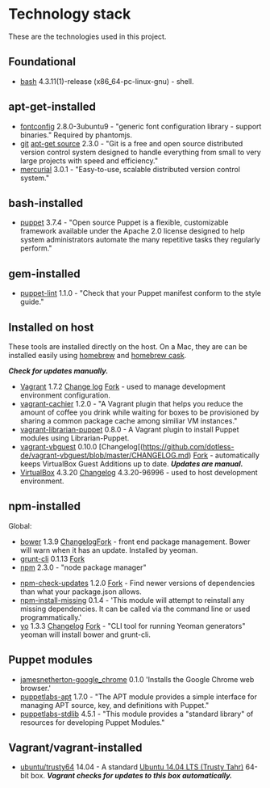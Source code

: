 # Technology stack

These are the technologies used in this project.

## Foundational

- [bash](http://www.gnu.org/software/bash/manual/bashref.html) 4.3.11(1)-release (x86_64-pc-linux-gnu) - shell.

## apt-get-installed

- [fontconfig](http://packages.ubuntu.com/precise/fontconfig) 2.8.0-3ubuntu9 - "generic font configuration library - support binaries."  Required by phantomjs.
- [git](http://git-scm.com/) [apt-get source](https://launchpad.net/~git-core) 2.3.0 - "Git is a free and open source distributed version control system designed to handle everything from small to very large projects with speed and efficiency." 
- [mercurial](http://mercurial.selenic.com/) 3.0.1 - "Easy-to-use, scalable distributed version control system."

## bash-installed

- [puppet](http://puppetlabs.com/) 3.7.4 - "Open source Puppet is a flexible, customizable framework available under the Apache 2.0 license designed to help system administrators automate the many repetitive tasks they regularly perform."

## gem-installed

- [puppet-lint](http://puppet-lint.com/) 1.1.0 - "Check that your Puppet manifest conform to the style guide."

## Installed on host

These tools are installed directly on the host.  On a Mac, they are can be installed easily using [homebrew](http://brew.sh/) and [homebrew cask](http://caskroom.io/).

***Check for updates manually.***

- [Vagrant](https://www.vagrantup.com/) 1.7.2 [Change log](https://github.com/mitchellh/vagrant/blob/master/CHANGELOG.md) [Fork](https://github.com/EATechnologies/vagrant) - used to manage development environment configuration.
- [vagrant-cachier](https://github.com/fgrehm/vagrant-cachier/) 1.2.0 - "A Vagrant plugin that helps you reduce the amount of coffee you drink while waiting for boxes to be provisioned by sharing a common package cache among similiar VM instances."
- [vagrant-librarian-puppet](https://github.com/mhahn/vagrant-librarian-puppet) 0.8.0 - A Vagrant plugin to install Puppet modules using Librarian-Puppet.
- [vagrant-vbguest](https://github.com/dotless-de/vagrant-vbguest) 0.10.0 [Changelog[(https://github.com/dotless-de/vagrant-vbguest/blob/master/CHANGELOG.md) [Fork](https://github.com/EATechnologies/vagrant-vbguest) - automatically keeps VirtualBox Guest Additions up to date.  ***Updates are manual.***
- [VirtualBox](https://www.virtualbox.org/) 4.3.20 [Changelog](https://www.virtualbox.org/wiki/Changelog) 4.3.20-96996 - used to host development environment.

## npm-installed

Global:

- [bower](https://www.npmjs.org/package/bower) 1.3.9 [Changelog](https://github.com/bower/bower/blob/master/CHANGELOG.md)[Fork](https://www.virtualbox.org/) - front end package management.  Bower will warn when it has an update.  Installed by yeoman.
- [grunt-cli](https://github.com/gruntjs/grunt-cli) 0.1.13 [Fork](https://github.com/EATechnologies/grunt-cli) 
- [npm](https://npmjs.org/doc/) 2.3.0 - "node package manager"
* [npm-check-updates](https://www.npmjs.org/package/npm-check-updates) 1.2.0 [Fork](https://github.com/EATechnologies/npm-check-updates) - Find newer versions of dependencies than what your package.json allows.
* [npm-install-missing](https://www.npmjs.org/package/npm-install-missing) 0.1.4 - 'This module will attempt to reinstall any missing dependencies. It can be called via the command line or used programmatically.'
* [yo](http://yeoman.io/) 1.3.3 [Changelog](https://github.com/yeoman/yo/releases) [Fork](https://github.com/EATechnologies/yo) - "CLI tool for running Yeoman generators"  yeoman will install bower and grunt-cli.

## Puppet modules

- [jamesnetherton-google_chrome](https://forge.puppetlabs.com/jamesnetherton/google_chrome) 0.1.0 'Installs the Google Chrome web browser.'
- [puppetlabs-apt](https://forge.puppetlabs.com/puppetlabs/apt) 1.7.0 - "The APT module provides a simple interface for managing APT source, key, and definitions with Puppet."
- [puppetlabs-stdlib](https://forge.puppetlabs.com/puppetlabs/stdlib) 4.5.1 - "This module provides a "standard library" of resources for developing Puppet Modules."

## Vagrant/vagrant-installed

- [ubuntu/trusty64](https://vagrantcloud.com/ubuntu/trusty64) 14.04 - A standard [Ubuntu 14.04 LTS (Trusty Tahr)](http://releases.ubuntu.com/14.04/) 64-bit box.  ***Vagrant checks for updates to this box automatically.***